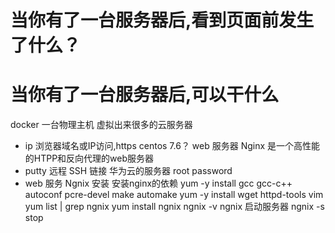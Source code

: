 # 当你有了一台服务器后,看到页面前发生了什么？
# 当你有了一台服务器后,可以干什么
docker 一台物理主机 虚拟出来很多的云服务器
- ip
    浏览器域名或IP访问,https
    centos 7.6？ web 服务器
    Nginx 是一个高性能的HTPP和反向代理的web服务器
- putty 远程 SSH 链接 华为云的服务器
    root password
- web 服务 Ngnix 安装
 安装nginx的依赖
     yum -y install gcc  gcc-c++ autoconf pcre-devel make automake
     yum -y install wget httpd-tools vim
     yum list | grep ngnix
     yum install ngnix
     ngnix -v
     ngnix 启动服务器
     ngnix -s stop